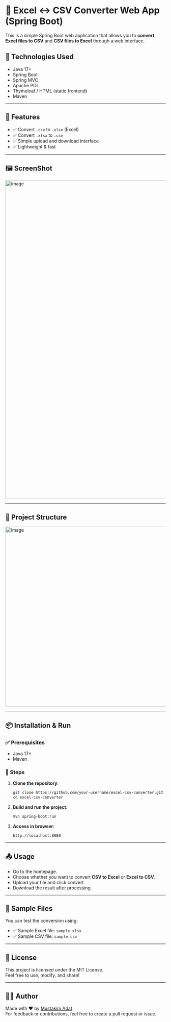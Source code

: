 # 📄 Excel ↔ CSV Converter Web App (Spring Boot)

This is a simple Spring Boot web application that allows you to **convert Excel files to CSV** and **CSV files to Excel** through a web interface.

## 🔧 Technologies Used

- Java 17+
- Spring Boot
- Spring MVC
- Apache POI
- Thymeleaf / HTML (static frontend)
- Maven

---

## 🚀 Features

- ✅ Convert `.csv` to `.xlsx` (Excel)
- ✅ Convert `.xlsx` to `.csv`
- ✅ Simple upload and download interface
- ✅ Lightweight & fast

---
## 🖼️ ScreenShot

<img width="1919" height="999" alt="image" src="https://github.com/user-attachments/assets/68cf0bf1-155a-443d-ae72-6316833fc294" />




---


## 📁 Project Structure

<img width="526" height="564" alt="image" src="https://github.com/user-attachments/assets/eca65c98-d356-4abd-938e-a5a031fc65a3" />




---

## 📦 Installation & Run

### ✅ Prerequisites

- Java 17+
- Maven

### 🔄 Steps

1. **Clone the repository**:
    ```bash
    git clone https://github.com/your-username/excel-csv-converter.git
    cd excel-csv-converter
    ```

2. **Build and run the project**:
    ```bash
    mvn spring-boot:run
    ```

3. **Access in browser**:
    ```
    http://localhost:8080
    ```

---

## 📤 Usage

- Go to the homepage.
- Choose whether you want to convert **CSV to Excel** or **Excel to CSV**.
- Upload your file and click convert.
- Download the result after processing.

---

## 📂 Sample Files

You can test the conversion using:
- ✅ Sample Excel file: `sample.xlsx`
- ✅ Sample CSV file: `sample.csv`

---

## 🧾 License

This project is licensed under the MIT License.  
Feel free to use, modify, and share!

---

## 🙋‍♂️ Author

Made with ❤️ by [Mustakim Adat](https://github.com/Mustakimadat)  
For feedback or contributions, feel free to create a pull request or issue.


